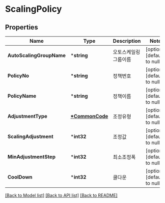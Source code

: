 # ScalingPolicy

## Properties
Name | Type | Description | Notes
------------ | ------------- | ------------- | -------------
**AutoScalingGroupName** | ***string** | 오토스케일링그룹이름 | [optional] [default to null]
**PolicyNo** | ***string** | 정책번호 | [optional] [default to null]
**PolicyName** | ***string** | 정책이름 | [optional] [default to null]
**AdjustmentType** | **[*CommonCode](CommonCode.md)** | 조정유형 | [optional] [default to null]
**ScalingAdjustment** | ***int32** | 조정값 | [optional] [default to null]
**MinAdjustmentStep** | ***int32** | 최소조정폭 | [optional] [default to null]
**CoolDown** | ***int32** | 쿨다운 | [optional] [default to null]

[[Back to Model list]](../README.md#documentation-for-models) [[Back to API list]](../README.md#documentation-for-api-endpoints) [[Back to README]](../README.md)


